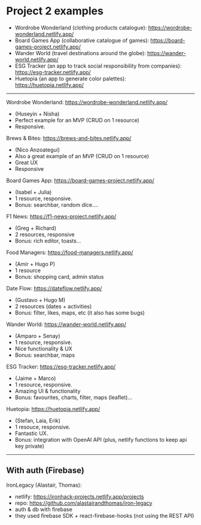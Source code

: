 
# Project 2 examples


<!-- 

Status: ready (updated after m2-m3 swap)

@todo: double check that projects are stable (after project presentation)

-->


- Wordrobe Wonderland (clothing products catalogue): https://wordrobe-wonderland.netlify.app/
- Board Games App (collaborative catalogue of games): https://board-games-project.netlify.app/
- Wander World (travel destinations around the globe): https://wander-world.netlify.app/
- ESG Tracker (an app to track social responsibility from companies): https://esg-tracker.netlify.app/
- Huetopia (an app to generate color palettes): https://huetopia.netlify.app/

---


Wordrobe Wonderland: https://wordrobe-wonderland.netlify.app/
- (Huseyin + Nisha)
- Perfect example for an MVP (CRUD on 1 resource)
- Responsive.


Brews & Bites: https://brews-and-bites.netlify.app/
- (Nico Anzoategui)
- Also a great example of an MVP (CRUD on 1 resource)
- Great UX
- Responsive


Board Games App: https://board-games-project.netlify.app/
- (Isabel + Julia)
- 1 resource, responsive.
- Bonus: searchbar, random dice....


F1 News: https://f1-news-project.netlify.app/
- (Greg + Richard)
- 2 resources, responsive
- Bonus: rich editor, toasts...


Food Managers: https://food-managers.netlify.app/
- (Amir + Hugo P)
- 1 resource
- Bonus: shopping card, admin status
    <!--
    - showcases a nice use of an "admin" status (since we still don't have auth)
    - admin status allows you to edit / delete.
    -->


Date Flow: https://dateflow.netlify.app/
- (Gustavo + Hugo M)
- 2 resources (dates + activities)
- Bonus: filter, likes, maps, etc (it also has some bugs)
    <!-- example with 2 resources -->


Wander World: https://wander-world.netlify.app/
- (Amparo + Senay)
- 1 resource, responsive.
- Nice functionality & UX
- Bonus: searchbar, maps


ESG Tracker: https://esg-tracker.netlify.app/
- (Jaime + Marco)
- 1 resource, responsive.
- Amazing UI & functionality
- Bonus: favourites, charts, filter, maps (leaflet)...


Huetopia: https://huetopia.netlify.app/
- (Stefan, Laia, Erik)
- 1 resouce, responsive.
- Fantastic UX.
- Bonus: integration with OpenAI API (plus, netlify functions to keep api key private)


---

## With auth (Firebase)

IronLegacy (Alastair, Thomas):
- netlify: https://ironhack-projects.netlify.app/projects
- repo: https://github.com/alastairandthomas/iron-legacy
- auth & db with firebase
- they used firebase SDK + react-firebase-hooks (not using the REST API)



<!--

OLD examples before m2-m3 swap (express + handlebars + mongoose)
(no react)



Something's Cooking (Karina + Clara)
https://somethings-cooking.adaptable.app/

Lifehacks (Jonny + Sarah)
https://lifehacks.adaptable.app

Outbackers (Thalita + Rudy)
https://outbackers.adaptable.app/

Music Event Platform (Alessandra + Berkay)
https://music-event-platform.adaptable.app/

Film Gallaxy (Gabriel + Mog)
https://filmgalaxy.adaptable.app/

Mingle - Reddit Clone (Lovro + Marine + Rumeli)
https://mingle.adaptable.app/

What a Waterfall World (Merna + Kim)
https://whatawaterfallworld.adaptable.app/waterfall/create


-->

